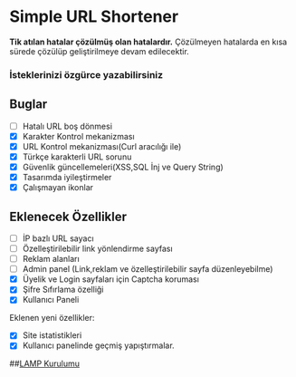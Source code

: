 Simple URL Shortener
=========

**Tik atılan hatalar çözülmüş olan hatalardır.** Çözülmeyen hatalarda en kısa sürede çözülüp geliştirilmeye devam edilecektir.

### İsteklerinizi özgürce yazabilirsiniz

## Buglar

- [ ] Hatalı URL boş dönmesi
- [x] Karakter Kontrol mekanizması
- [x] URL Kontrol mekanizması(Curl aracılığı ile)
- [x] Türkçe karakterli URL sorunu
- [x] Güvenlik güncellemeleri(XSS,SQL İnj ve Query String)
- [x] Tasarımda iyileştirmeler
- [x] Çalışmayan ikonlar

## Eklenecek Özellikler

- [ ] İP bazlı URL sayacı
- [ ] Özelleştirilebilir link yönlendirme sayfası
- [ ] Reklam alanları
- [ ] Admin panel (Link,reklam ve özelleştirilebilir sayfa düzenleyebilme)
- [x] Üyelik ve Login sayfaları için Captcha koruması
- [x] Şifre Sıfırlama özelliği
- [x] Kullanıcı Paneli

Eklenen yeni özellikler:

- [x] Site istatistikleri
- [x] Kullanıcı panelinde geçmiş yapıştırmalar.

##[LAMP Kurulumu](https://mertcangokgoz.com/ubuntu-15-04-uzerine-lamp-kurulumu/)
